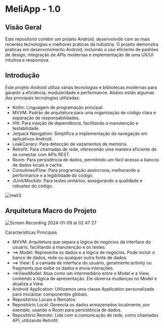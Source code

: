MeliApp - 1.0
============================================================================

## Visão Geral
Este repositório contém um projeto Android, desenvolvido com as mais recentes tecnologias e melhores práticas da indústria. 
O projeto demonstra praticas em desenvolvimento Android, incluindo o uso eficiente de padrões de design, integração de APIs modernas e implementação de uma UX/UI intuitiva e responsiva. 

Introdução
------------

Este projeto Android utiliza várias tecnologias e bibliotecas modernas para garantir a eficiência, modularidade e performance. Abaixo estão algumas das principais tecnologias utilizadas:

- Kotlin: Linguagem de programação principal.
- MVVM: Padrão de arquitetura para uma organização de código clara e separação de responsabilidades.
- Hilt: Para injeção de dependência, facilitando a manutenção e testabilidade.
- Jetpack Navigation: Simplifica a implementação da navegação em aplicativos Android.
- LeakCanary: Para detecção de vazamentos de memória.
- Retrofit: Para chamadas de rede, oferecendo uma maneira eficiente de se conectar com APIs REST.
- Room: Para persistência de dados, permitindo um fácil acesso a bancos de dados locais e cache.
- Coroutines/Flow: Para programação assíncrona, melhorando a performance e a legibilidade do código.
- JUnit/Mockito: Para testes unitários, assegurando a qualidade e robustez do código.


![meli3](https://github.com/bryanollivie/MeliApp/assets/3091271/b3e11789-511e-4400-bdd4-e660913512ef)

Arquitetura Macro do Projeto
------------


![Screen Recording 2024-01-09 at 02 47 27](https://github.com/bryanollivie/MeliApp/assets/3091271/c262eccd-6dba-4f3d-a8ad-e273da188ac1)

Características Principais
- MVVM: Arquitetura que separa a lógica de negócios da interface do usuário, facilitando a manutenção e os testes.
- ==> Model: Representa os dados e a lógica de negócios. Pode incluir o banco de dados, rede ou qualquer outra fonte de dados.
- ==> View: É a camada de interface do usuário, geralmente activity ou fragments,que exibe os dados e envia interações.
- ==>ViewModel: Atua como um intermediário entre o Model e a View, contendo a lógica de apresentação. Ele observa mudanças no Model e atualiza a View.
- Android Application: Utilizamos uma classe Application personalizada para inicializar componentes globais.
- Repositórios Locais e Remotos:
- Repositório Local: Gerencia os dados armazenados localmente, por exemplo, usando o Room para persistência de dados.
- Repositório Remoto: Lida com a comunicação de rede, como chamadas API, utilizando Retrofit.
